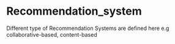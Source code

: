 # Recommendation_system
Different type of Recommendation Systems are defined here e.g collaborative-based, content-based
